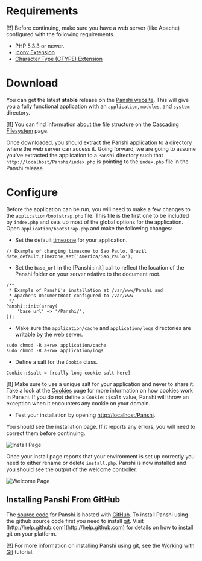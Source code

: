 # Requirements

[!!] Before continuing, make sure you have a web server (like Apache) configured with the following requirements.

 - PHP 5.3.3 or newer.
 - [Iconv Extension](http://php.net/iconv)
 - [Character Type (CTYPE) Extension](http://php.net/ctype)

# Download

You can get the latest **stable** release on the [Panshi website](http://Panshiframework.org/). This will give you a fully functional application with an `application`, `modules`, and `system` directory.

[!!] You can find information about the file structure on the [Cascading Filesystem](files) page.

Once downloaded, you should extract the Panshi application to a directory where the web server can access it. Going forward, we are going to assume you've extracted the application to a `Panshi` directory such that `http://localhost/Panshi/index.php` is pointing to the `index.php` file in the Panshi release.

# Configure

Before the application can be run, you will need to make a few changes to the `application/bootstrap.php` file. This file is the first one to be included by `index.php` and sets up most of the global options for the application. Open `application/bootstrap.php` and make the following changes:

 - Set the default [timezone](http://php.net/timezones) for your application.
~~~
// Example of changing timezone to Sao Paulo, Brazil
date_default_timezone_set('America/Sao_Paulo');
~~~
 - Set the `base_url` in the [Panshi::init] call to reflect the location of the Panshi folder on your server relative to the document root.
~~~
/**
 * Example of Panshi's installation at /var/www/Panshi and
 * Apache's DocumentRoot configured to /var/www
 */
Panshi::init(array(
	'base_url' => '/Panshi/',
));
~~~

 - Make sure the `application/cache` and `application/logs` directories are writable by the web server.
~~~
sudo chmod -R a+rwx application/cache
sudo chmod -R a+rwx application/logs
~~~

 - Define a salt for the `Cookie` class.
~~~
Cookie::$salt = [really-long-cookie-salt-here]
~~~

[!!] Make sure to use a unique salt for your application and never to share it. Take a look at the [Cookies](cookies) page for more information on how cookies work in Panshi. If you do not define a `Cookie::$salt` value, Panshi will throw an exception when it encounters any cookie on your domain.

 - Test your installation by opening [http://localhost/Panshi](http://localhost/Panshi).

You should see the installation page. If it reports any errors, you will need to correct them before continuing.

![Install Page](install.png "Example of install page")

Once your install page reports that your environment is set up correctly you need to either rename or delete `install.php`. Panshi is now installed and you should see the output of the welcome controller:

![Welcome Page](welcome.png "Example of welcome page")

## Installing Panshi From GitHub

The [source code](http://github.com/Panshi/Panshi) for Panshi is hosted with [GitHub](http://github.com). To install Panshi using the github source code first you need to install [git](http://git-scm.com/). Visit [http://help.github.com](http://help.github.com) for details on how to install git on your platform.

[!!] For more information on installing Panshi using git, see the [Working with Git](tutorials/git) tutorial.
